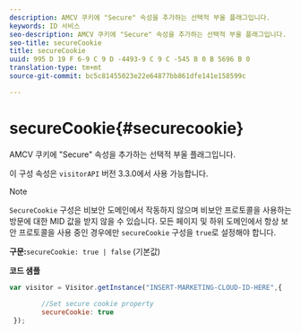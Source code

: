 ```yaml
---
description: AMCV 쿠키에 "Secure" 속성을 추가하는 선택적 부울 플래그입니다.
keywords: ID 서비스
seo-description: AMCV 쿠키에 "Secure" 속성을 추가하는 선택적 부울 플래그입니다.
seo-title: secureCookie
title: secureCookie
uuid: 995 D 19 F 6-9 C 9 D -4493-9 C 9 C -545 B 0 B 5696 B 0
translation-type: tm+mt
source-git-commit: bc5c81455023e22e64877bb861dfe141e158599c

---
```



# secureCookie{#securecookie}

AMCV 쿠키에 &quot;Secure&quot; 속성을 추가하는 선택적 부울 플래그입니다.

이 구성 속성은 `visitorAPI` 버전 3.3.0에서 사용 가능합니다.

>[!NOTE]
>
>`SecureCookie` 구성은 비보안 도메인에서 작동하지 않으며 비보안 프로토콜을 사용하는 방문에 대한 MID 값을 받지 않을 수 있습니다. 모든 페이지 및 하위 도메인에서 항상 보안 프로토콜을 사용 중인 경우에만 `secureCookie` 구성을 `true`로 설정해야 합니다.

**구문:**`secureCookie: true | false` (기본값)

**코드 샘플**

```js
var visitor = Visitor.getInstance("INSERT-MARKETING-CLOUD-ID-HERE",{ 
 
        //Set secure cookie property 
        secureCookie: true 
 });
```

